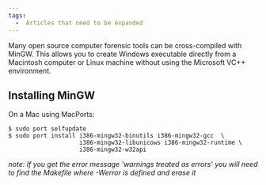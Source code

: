 ```yaml
---
tags:
  -  Articles that need to be expanded
---
```

Many open source computer forensic tools can be cross-compiled with
MinGW. This allows you to create Windows executable directly from a
Macintosh computer or Linux machine without using the Microsoft VC++
environment.

## Installing MinGW

On a Mac using MacPorts:

<!-- -->

    $ sudo port selfupdate
    $ sudo port install i386-mingw32-binutils i386-mingw32-gcc  \
                        i386-mingw32-libunicows i386-mingw32-runtime \
                        i386-mingw32-w32api

*note: If you get the error message 'warnings treated as errors' you
will need to find the Makefile where -Werror is defined and erase it*